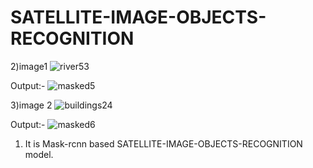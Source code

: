 # SATELLITE-IMAGE-OBJECTS-RECOGNITION

2)image1
![river53](https://user-images.githubusercontent.com/62059604/92327954-f7a9d400-f07a-11ea-8584-6b8b81ed0162.jpg)

Output:-
![masked5](https://user-images.githubusercontent.com/62059604/92327868-53c02880-f07a-11ea-9762-e44db10c7986.png)




3)image 2
![buildings24](https://user-images.githubusercontent.com/62059604/92327928-ba454680-f07a-11ea-8d79-668c4c37e3c2.jpg)

Output:-
![masked6](https://user-images.githubusercontent.com/62059604/92327908-941fa680-f07a-11ea-89a2-87b1bf98aea8.png)



1) It is Mask-rcnn based SATELLITE-IMAGE-OBJECTS-RECOGNITION model.

